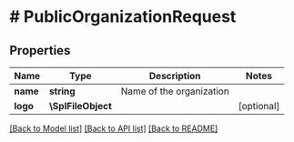 # # PublicOrganizationRequest

## Properties

Name | Type | Description | Notes
------------ | ------------- | ------------- | -------------
**name** | **string** | Name of the organization |
**logo** | **\SplFileObject** |  | [optional]

[[Back to Model list]](../../README.md#models) [[Back to API list]](../../README.md#endpoints) [[Back to README]](../../README.md)
